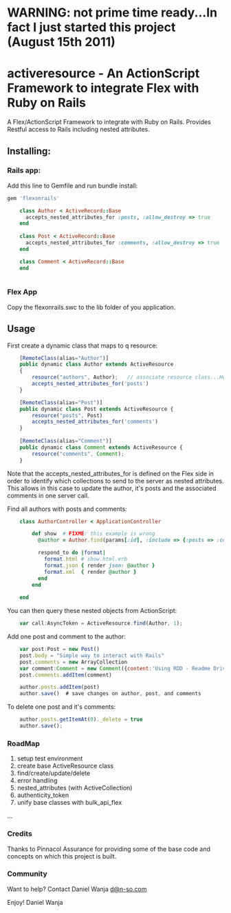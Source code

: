 # WARNING: not prime time ready...In fact I just started this project (August 15th 2011)

# activeresource - An ActionScript Framework to integrate Flex with Ruby on Rails

A Flex/ActionScript Framework to integrate with Ruby on Rails. Provides Restful access to Rails including nested attributes.

## Installing:

### Rails app:

Add this line to Gemfile and run bundle install:
```ruby
gem 'flexonrails'
```

```ruby
	class Author < ActiveRecord::Base
      accepts_nested_attributes_for :posts, :allow_destroy => true
	end
	
	class Post < ActiveRecord::Base
      accepts_nested_attributes_for :comments, :allow_destroy => true
	end

	class Comment < ActiveRecord::Base
	end
	
```

### Flex App

Copy the flexonrails.swc to the lib folder of you application.

## Usage

First create a dynamic class that maps to q resource:

```javascript
	[RemoteClass(alias="Author")]
	public dynamic class Author extends ActiveResource
	{
		resource("authors", Author);   // associate resource class...Hope I can determine this based on RemoteClass tag.
		accepts_nested_attributes_for('posts')
	}

	[RemoteClass(alias="Post")]	
	public dynamic class Post extends ActiveResource {
		resource("posts", Post)		
		accepts_nested_attributes_for('comments')
	}
	
	[RemoteClass(alias="Comment")]	
	public dynamic class Comment extends ActiveResource {
		resource("comments", Comment);		
	}
```

Note that the accepts_nested_attributes_for is defined on the Flex side in order to identify which collections to send to the server as nested attributes. This allows in this case to update the author, it's posts and the associated comments in one server call.

Find all authors with posts and comments:

```ruby
	class AuthorController < ApplicationController

        def show  # FIXME: this example is wrong
          @author = Author.find(params[:id], :include => {:posts => :comments})

          respond_to do |format|
            format.html # show.html.erb
            format.json { render json: @author }
            format.xml  { render @author }
          end
        end
      
    end
```

You can then query these nested objects from ActionScript:

```javascript
    var call:AsyncToken = ActiveResource.find(Author, 1);
```

Add one post and comment to the author:

```javascript
	var post:Post = new Post()
	post.body = "Simple way to interact with Rails"
	post.comments = new ArrayCollection
	var comment:Comment = new Comment({content:'Using RDD - Readme Driven Development'})
	post.comments.addItem(comment)

    author.posts.addItem(post)
    author.save()  # save changes on author, post, and comments
```

To delete one post and it's comments:

```javascript
    author.posts.getItemAt(0)._delete = true
    author.save();
```


### RoadMap

1. setup test environment
2. create base ActiveResource class
3. find/create/update/delete
4. error handling
5. nested_attributes (with ActiveCollection)
5. authenticity_token
6. unify base classes with bulk_api_flex

...

### Credits

Thanks to Pinnacol Assurance for providing some of the base code and concepts on which this project is built.


### Community

Want to help? Contact Daniel Wanja d@n-so.com

Enjoy!
Daniel Wanja

